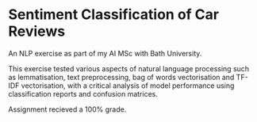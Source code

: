 # Sentiment Classification of Car Reviews
An NLP exercise as part of my AI MSc with Bath University.

This exercise tested various aspects of natural language processing such as lemmatisation, text preprocessing, bag of words vectorisation and TF-IDF vectorisation, with a critical analysis of model performance using classification reports and confusion matrices.

Assignment recieved a 100% grade. 
